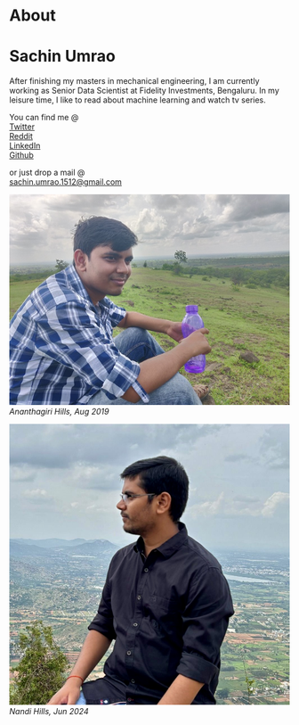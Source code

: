 # About

# Sachin Umrao

After finishing my masters in mechanical engineering, 
I am currently working as Senior Data Scientist at Fidelity Investments, Bengaluru.
In my leisure time, I like to read about machine learning and watch tv series.
<br>

You can find me @<br>
[Twitter](https://twitter.com/umrao_sachin)<br>
[Reddit](https://www.reddit.com/user/sachin1512)<br>
[LinkedIn](https://www.linkedin.com/in/sachin-umrao-12b7749a/)<br>
[Github](https://github.com/sachinumrao)

or just drop a mail @<br>
sachin.umrao.1512@gmail.com

![profile_picture](./assets/profile_pic.jpg) <br>
*Ananthagiri Hills, Aug 2019*

![picture_another](./assets/profile_pic2.jpg) <br>
*Nandi Hills, Jun 2024*